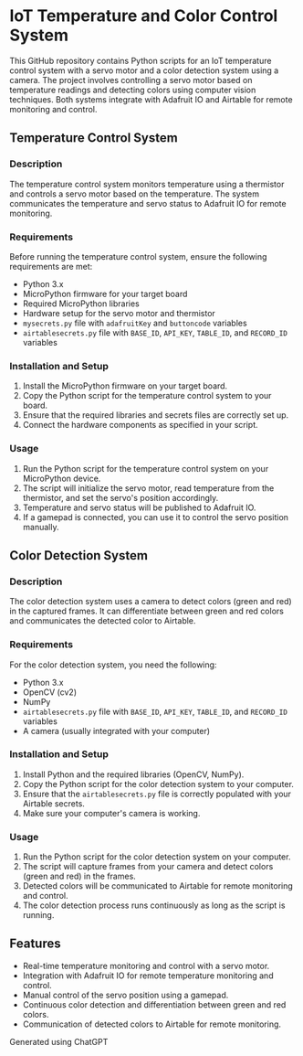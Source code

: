 # IoT Temperature and Color Control System

This GitHub repository contains Python scripts for an IoT temperature control system with a servo motor and a color detection system using a camera. The project involves controlling a servo motor based on temperature readings and detecting colors using computer vision techniques. Both systems integrate with Adafruit IO and Airtable for remote monitoring and control.

## Temperature Control System

### Description

The temperature control system monitors temperature using a thermistor and controls a servo motor based on the temperature. The system communicates the temperature and servo status to Adafruit IO for remote monitoring.

### Requirements

Before running the temperature control system, ensure the following requirements are met:

- Python 3.x
- MicroPython firmware for your target board
- Required MicroPython libraries
- Hardware setup for the servo motor and thermistor
- `mysecrets.py` file with `adafruitKey` and `buttoncode` variables
- `airtablesecrets.py` file with `BASE_ID`, `API_KEY`, `TABLE_ID`, and `RECORD_ID` variables

### Installation and Setup

1. Install the MicroPython firmware on your target board.
2. Copy the Python script for the temperature control system to your board.
3. Ensure that the required libraries and secrets files are correctly set up.
4. Connect the hardware components as specified in your script.

### Usage

1. Run the Python script for the temperature control system on your MicroPython device.
2. The script will initialize the servo motor, read temperature from the thermistor, and set the servo's position accordingly.
3. Temperature and servo status will be published to Adafruit IO.
4. If a gamepad is connected, you can use it to control the servo position manually.

## Color Detection System

### Description

The color detection system uses a camera to detect colors (green and red) in the captured frames. It can differentiate between green and red colors and communicates the detected color to Airtable.

### Requirements

For the color detection system, you need the following:

- Python 3.x
- OpenCV (cv2)
- NumPy
- `airtablesecrets.py` file with `BASE_ID`, `API_KEY`, `TABLE_ID`, and `RECORD_ID` variables
- A camera (usually integrated with your computer)

### Installation and Setup

1. Install Python and the required libraries (OpenCV, NumPy).
2. Copy the Python script for the color detection system to your computer.
3. Ensure that the `airtablesecrets.py` file is correctly populated with your Airtable secrets.
4. Make sure your computer's camera is working.

### Usage

1. Run the Python script for the color detection system on your computer.
2. The script will capture frames from your camera and detect colors (green and red) in the frames.
3. Detected colors will be communicated to Airtable for remote monitoring and control.
4. The color detection process runs continuously as long as the script is running.

## Features

- Real-time temperature monitoring and control with a servo motor.
- Integration with Adafruit IO for remote temperature monitoring and control.
- Manual control of the servo position using a gamepad.
- Continuous color detection and differentiation between green and red colors.
- Communication of detected colors to Airtable for remote monitoring.

Generated using ChatGPT
